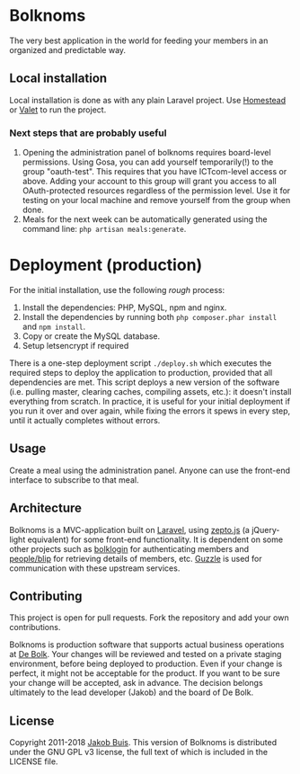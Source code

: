 # Bolknoms
The very best application in the world for feeding your members in an organized and predictable way.

## Local installation
Local installation is done as with any plain Laravel project. Use [Homestead](https://laravel.com/docs/6.x/homestead) or [Valet](https://laravel.com/docs/6.x/valet) to run the project.

### Next steps that are probably useful
1. Opening the administration panel of bolknoms requires board-level permissions. Using Gosa, you can add yourself temporarily(!) to the group "oauth-test". This requires that you have ICTcom-level access or above. Adding your account to this group will grant you access to all OAuth-protected resources regardless of the permission level. Use it for testing on your local machine and remove yourself from the group when done.
1. Meals for the next week can be automatically generated using the command line: `php artisan meals:generate`.

# Deployment (production)
For the initial installation, use the following *rough* process:

1. Install the dependencies: PHP, MySQL, npm and nginx.
1. Install the dependencies by running both `php composer.phar install` and `npm install`.
1. Copy or create the MySQL database.
1. Setup letsencrypt if required

There is a one-step deployment script `./deploy.sh` which executes the required steps to deploy the application to production, provided that all dependencies are met. This script deploys a new version of the software (i.e. pulling master, clearing caches, compiling assets, etc.): it doesn't install everything from scratch. In practice, it is useful for your initial deployment if you run it over and over again, while fixing the errors it spews in every step, until it actually completes without errors.

## Usage
Create a meal using the administration panel. Anyone can use the front-end interface to subscribe to that meal.

## Architecture
Bolknoms is a MVC-application built on [Laravel](http://laravel.com/), using [zepto.js](http://zeptojs.com/) (a jQuery-light equivalent) for some front-end functionality. It is dependent on some other projects such as [bolklogin](https://auth.debolk.nl/) for authenticating members and [people/blip](https://people.debolk.nl/) for retrieving details of members, etc. [Guzzle](guzzlephp.org) is used for communication with these upstream services.

## Contributing
This project is open for pull requests. Fork the repository and add your own contributions.

Bolknoms is production software that supports actual business operations at [De Bolk](http://www.debolk.nl). Your changes will be reviewed and tested on a private staging environment, before being deployed to production. Even if your change is perfect, it might not be acceptable for the product. If you want to be sure your change will be accepted, ask in advance. The decision belongs ultimately to the lead developer (Jakob) and the board of De Bolk.

## License
Copyright 2011-2018 [Jakob Buis](http://www.jakobbuis.com). This version of Bolknoms is distributed under the GNU GPL v3 license, the full text of which is included in the LICENSE file.
